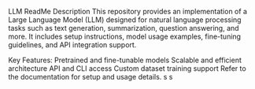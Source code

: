 LLM ReadMe Description
This repository provides an implementation of a Large Language Model (LLM) designed for natural language processing tasks such as text generation, summarization, question answering, and more. It includes setup instructions, model usage examples, fine-tuning guidelines, and API integration support.

Key Features:
Pretrained and fine-tunable models
Scalable and efficient architecture
API and CLI access
Custom dataset training support
Refer to the documentation for setup and usage details.
s
s
